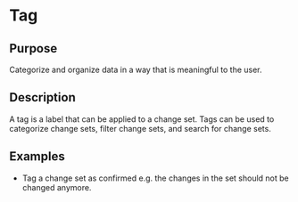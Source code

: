 # Tag

## Purpose 

Categorize and organize data in a way that is meaningful to the user.

## Description 

A tag is a label that can be applied to a change set. Tags can be used to categorize change sets, filter change sets, and search for change sets.

## Examples

- Tag a change set as confirmed e.g. the changes in the set should not be changed anymore.

